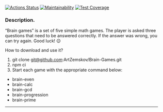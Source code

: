 
[![Actions Status](https://github.com/ArtZemskov/Brain-Games/workflows/brain-games/badge.svg)](https://github.com/ArtZemskov/Brain-Games/actions)
[![Maintainability](https://api.codeclimate.com/v1/badges/0dc27e366c1cdc311071/maintainability)](https://codeclimate.com/github/ArtZemskov/Brain-Games/maintainability)
[![Test Coverage](https://api.codeclimate.com/v1/badges/0dc27e366c1cdc311071/test_coverage)](https://codeclimate.com/github/ArtZemskov/Brain-Games/test_coverage)

### Description.

“Brain games” is a set of five simple math games.
The player is asked three questions that need to be answered correctly.
If the answer was wrong, you can try again.
Good luck! 😉

How to download and use it?

1. git clone git@github.com:ArtZemskov/Brain-Games.git
2. npm ci
3. Start each game with the appropriate command below:
   
+ brain-even
+ brain-calc
+ brain-gcd
+ brain-progression
+ brain-prime
___